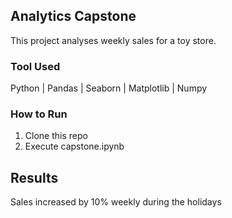 ## Analytics Capstone

This project analyses weekly sales for a toy store.

### Tool Used
Python | Pandas | Seaborn | Matplotlib | Numpy

### How to Run
1. Clone this repo
2. Execute capstone.ipynb

## Results
Sales increased by 10% weekly during the holidays

